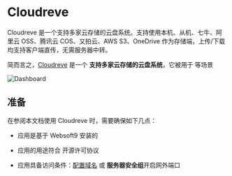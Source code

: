 # Cloudreve

Cloudreve 是一个支持多家云存储的云盘系统。支持使用本机、从机、七牛、阿里云 OSS、腾讯云 COS、又拍云、AWS S3、OneDrive 作为存储端，上传/下载 均支持客户端直传，无需服务器中转。

简而言之，[Cloudreve](https://cloudreve.org/) 是一个 **支持多家云存储的云盘系统**，它被用于  等场景


![Dashboard](https://libs.websoft9.com/Websoft9/DocsPicture/zh/cloudreve/cloudreve-gui-websoft9.png)


## 准备

在参阅本文档使用 Cloudreve 时，需要确保如下几点：

- 应用是基于 Websoft9 安装的

- 应用的用途符合 [](https://some_license_url) 开源许可协议

- 应用具备访问条件：[配置域名](./guide/appsetdomain) 或 **服务器安全组**开启网外端口